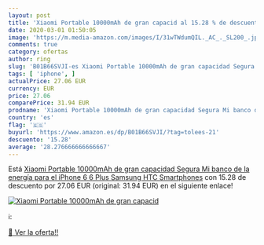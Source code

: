 ```yaml
---
layout: post
title: 'Xiaomi Portable 10000mAh de gran capacid al 15.28 % de descuento'
date: 2020-03-01 01:50:05
image: 'https://m.media-amazon.com/images/I/31wTWdumQIL._AC_._SL200_.jpg'
comments: true
category: ofertas
author: ring
slug: 'B01B66SVJI-es Xiaomi Portable 10000mAh de gran capacidad Segura Mi banco...'
tags: [ 'iphone', ]
actualPrice: 27.06 EUR
currency: EUR
price: 27.06
comparePrice: 31.94 EUR
prodname: 'Xiaomi Portable 10000mAh de gran capacidad Segura Mi banco de la energía para el iPhone 6 6 Plus Samsung HTC Smartphones'
country: 'es'
flag: '🇪🇸'
buyurl: 'https://www.amazon.es/dp/B01B66SVJI/?tag=tolees-21'
descuento: '15.28'
average: '28.276666666666667'
---
```


Está [Xiaomi Portable 10000mAh de gran capacidad Segura Mi banco de la energía para el iPhone 6 6 Plus Samsung HTC Smartphones](https://www.amazon.es/dp/B01B66SVJI/?tag=tolees-21) con 15.28 de descuento por 27.06 EUR (original: 31.94 EUR) en el siguiente enlace!

[![Xiaomi Portable 10000mAh de gran capacid](https://m.media-amazon.com/images/I/31wTWdumQIL._AC_._SL200_.jpg)](https://www.amazon.es/dp/B01B66SVJI/?tag=tolees-21)

ℹ️:


[🛒 Ver la oferta!!](https://www.amazon.es/dp/B01B66SVJI/?tag=tolees-21)
